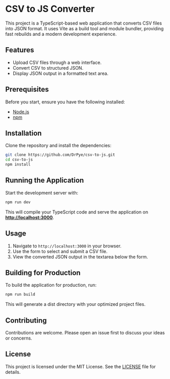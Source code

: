 # CSV to JS Converter

This project is a TypeScript-based web application that converts CSV files into JSON format. It uses Vite as a build tool and module bundler, providing fast rebuilds and a modern development experience.

## Features

- Upload CSV files through a web interface.
- Convert CSV to structured JSON.
- Display JSON output in a formatted text area.

## Prerequisites

Before you start, ensure you have the following installed:

- [Node.js](https://nodejs.org/en/download/)
- [npm](https://www.npmjs.com/get-npm)

## Installation

Clone the repository and install the dependencies:

```bash
git clone https://github.com/DrPye/csv-to-js.git
cd csv-to-js
npm install
```

## Running the Application

Start the development server with:

```bash
npm run dev
```

This will compile your TypeScript code and serve the application on **<http://localhost:3000>**.

## Usage

1. Navigate to `http://localhost:3000` in your browser.
2. Use the form to select and submit a CSV file.
3. View the converted JSON output in the textarea below the form.

## Building for Production

To build the application for production, run:

```bash
npm run build
```

This will generate a dist directory with your optimized project files.

## Contributing

Contributions are welcome. Please open an issue first to discuss your ideas or concerns.

## License

This project is licensed under the MIT License. See the [LICENSE](LICENSE) file for details.
